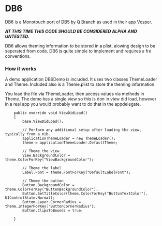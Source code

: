 DB6
===

DB6 is a Monotouch port of [DB5](https://github.com/quartermaster/DB5) by [Q Branch](http://qbranch.co/) as used in their app [Vesper](http://vesperapp.co/).

***AT THIS TIME THIS CODE SHOULD BE CONSIDERED ALPHA AND UNTESTED.***

DB6 allows theming information to be stored in a plist, alowing design to be seperated from code. DB6 is quite simple to implement and requires a fre conventions.

### How it works

A demo application DB6Demo is included. It uses two classes ThemeLoader and Theme. Included also is a Theme.plist to store the theming information.

You load the file via ThemeLoader, then access values via methods in Theme. The demo has a single view so this is don in view did load, however in a real app you would probably want to do that in the appdelegate.

        public override void ViewDidLoad()
        {
            base.ViewDidLoad();
  		
            // Perform any additional setup after loading the view, typically from a nib.
            applicationThemeLoader = new ThemeLoader();
            theme = applicationThemeLoader.DefaultTheme;

            // Theme the view
            View.BackgroundColor = theme.ColorForKey("ViewBackgroundColor");

            // Theme the label
            Label.Font = theme.FontForKey("DefaultLabelFont");

            // Theme the button
            Button.BackgroundColor = theme.ColorForKey("ButtonBackgroundColor");
            Button.SetTitleColor(theme.ColorForKey("ButtonTextColor"), UIControlState.Normal);
            Button.Layer.CornerRadius = theme.IntegerForKey("ButtonCornerRadius");
            Button.ClipsToBounds = true;

        }

